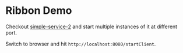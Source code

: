 # Ribbon Demo


Checkout [simple-service-2](https://github.com/spring-microservices/simple-service-2) and start multiple instances of it at different port.

Switch to browser and hit `http://localhost:8080/startClient`.